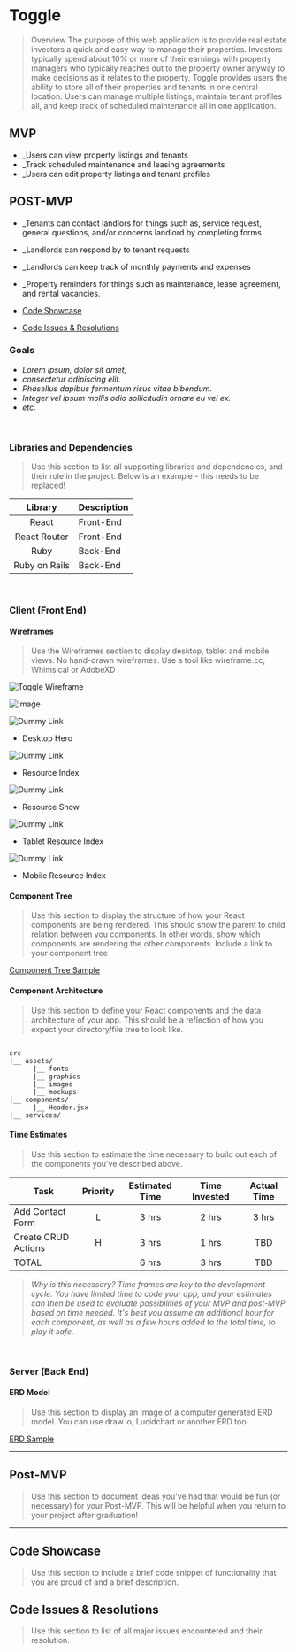 #  Toggle

> Overview
The purpose of this web application is to provide real estate investors a quick and easy way to manage their properties. Investors typically spend about 10% or more of their earnings with property managers who typically reaches out to the property owner anyway to make decisions as it relates to the property. Toggle provides users the ability to store all of their properties and tenants in one central location. Users can manage multiple listings, maintain tenant profiles all, and keep track of scheduled maintenance all in one application.

## MVP
- _Users can view property listings and tenants
- _Track scheduled maintenance and leasing agreements
- _Users can edit property listings and tenant profiles  


## POST-MVP
- _Tenants can contact landlors for things such as, service request, general questions, and/or concerns landlord by completing forms  
- _Landlords can respond by to tenant requests
- _Landlords can keep track of monthly payments and expenses
- _Property reminders for things such as maintenance, lease agreement, and rental vacancies.
  
- [Code Showcase](#code-showcase)
- [Code Issues & Resolutions](#code-issues--resolutions)


### Goals

- _Lorem ipsum, dolor sit amet,_
- _consectetur adipiscing elit._
- _Phasellus dapibus fermentum risus vitae bibendum._
- _Integer vel ipsum mollis odio sollicitudin ornare eu vel ex._
- _etc._

<br>

### Libraries and Dependencies

> Use this section to list all supporting libraries and dependencies, and their role in the project. Below is an example - this needs to be replaced!

|     Library      | Description                                |
| :--------------: | :----------------------------------------- |
|      React       | Front-End |
|   React Router   | Front-End |
|     Ruby      | Back-End |
| Ruby on Rails  | Back-End |

<br>

### Client (Front End)

#### Wireframes

> Use the Wireframes section to display desktop, tablet and mobile views. No hand-drawn wireframes. Use a tool like wireframe.cc, Whimsical or AdobeXD

![Toggle Wireframe](https://www.figma.com/file/LkMoG9HFDxFZX4EB8KOpSx/Toggle?node-id=18%3A1)

![image](https://user-images.githubusercontent.com/80142574/122847567-f417ce80-d2d5-11eb-9822-5e2cf136e79d.png)



![Dummy Link](url)

- Desktop Hero

![Dummy Link](url)

- Resource Index

![Dummy Link](url)

- Resource Show

![Dummy Link](url)

- Tablet Resource Index

![Dummy Link](url)

- Mobile Resource Index

#### Component Tree

> Use this section to display the structure of how your React components are being rendered. This should show the parent to child relation between you components. In other words, show which components are rendering the other components. Include a link to your component tree

[Component Tree Sample](https://gist.git.generalassemb.ly/davidtwhitlatch/414107e2560ae0bb65e233570f2fe056#file-component-tree-png)

#### Component Architecture

> Use this section to define your React components and the data architecture of your app. This should be a reflection of how you expect your directory/file tree to look like. 

``` structure

src
|__ assets/
      |__ fonts
      |__ graphics
      |__ images
      |__ mockups
|__ components/
      |__ Header.jsx
|__ services/

```

#### Time Estimates

> Use this section to estimate the time necessary to build out each of the components you've described above.

| Task                | Priority | Estimated Time | Time Invested | Actual Time |
| ------------------- | :------: | :------------: | :-----------: | :---------: |
| Add Contact Form    |    L     |     3 hrs      |     2 hrs     |    3 hrs    |
| Create CRUD Actions |    H     |     3 hrs      |     1 hrs     |     TBD     |
| TOTAL               |          |     6 hrs      |     3 hrs     |     TBD     |

> _Why is this necessary? Time frames are key to the development cycle. You have limited time to code your app, and your estimates can then be used to evaluate possibilities of your MVP and post-MVP based on time needed. It's best you assume an additional hour for each component, as well as a few hours added to the total time, to play it safe._

<br>

### Server (Back End)

#### ERD Model

> Use this section to display an image of a computer generated ERD model. You can use draw.io, Lucidchart or another ERD tool.

[ERD Sample](https://drive.google.com/file/d/1kLyQTZqfcA4jjKWQexfEkG2UspyclK8Q/view)
<br>

***

## Post-MVP

> Use this section to document ideas you've had that would be fun (or necessary) for your Post-MVP. This will be helpful when you return to your project after graduation!

***

## Code Showcase

> Use this section to include a brief code snippet of functionality that you are proud of and a brief description.

## Code Issues & Resolutions

> Use this section to list of all major issues encountered and their resolution.
